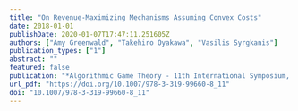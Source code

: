 ```yaml
---
title: "On Revenue-Maximizing Mechanisms Assuming Convex Costs"
date: 2018-01-01
publishDate: 2020-01-07T17:47:11.251605Z
authors: ["Amy Greenwald", "Takehiro Oyakawa", "Vasilis Syrgkanis"]
publication_types: ["1"]
abstract: ""
featured: false
publication: "*Algorithmic Game Theory - 11th International Symposium, SAGT 2018, Beijing, China, September 11-14, 2018, Proceedings*"
url_pdf: "https://doi.org/10.1007/978-3-319-99660-8_11"
doi: "10.1007/978-3-319-99660-8_11"
---
```


